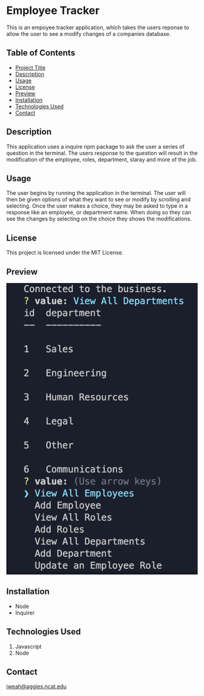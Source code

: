 # Employee Tracker

This is an empoyee tracker application, which takes the users reponse to allow the user to see a modify changes of a companies database.

## Table of Contents

- [Project Title](#project-title)
- [Description](#description)
- [Usage](#usage)
- [License](#license)
- [Preview](#preview)
- [Installation](#installation)
- [Technologies Used](#technologies-used)
- [Contact](#contact)

## Description

This application uses a inquire npm package to ask the user a series of question in the terminal. The users response to the question will result in the modification of the employee, roles, department, slaray and more of the job.

## Usage

The user begins by running the application in the terminal. The user will then be given options of what they want to see or modify by scrolling and selecting. Once the user makes a choice, they may be asked to type in a response like an employee, or department name. When doing so they can see the changes by selecting on the choice they shows the modifications.

## License

This project is licensed under the MIT License.

## Preview

![This is a preview of the application](/Assets/Screenshot%202023-09-05%20at%201.48.35%20PM.png)


## Installation

- Node
- Inquirer

## Technologies Used

1. Javascript
2. Node

## Contact

jweah@aggies.ncat.edu
